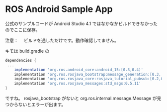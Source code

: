 # ROS Android Sample App

公式のサンプルコードが Android Studio 4.1 ではなかなかビルドできなかったのでここに保存。

注意：
　ビルドを通しただけです。動作確認してません。


キモは build.gradle の
``` build.gradle
dependencies {
 ...
    implementation 'org.ros.android_core:android_15:[0.3,0.4)'
    implementation 'org.ros.rosjava_bootstrap:message_generation:[0.3, 0.4)'
    implementation 'org.ros.rosjava_core:rosjava_tutorial_pubsub:[0.2,0.3)'
    implementation 'org.ros.rosjava_messages:std_msgs:0.5.11'
}
```
ですね。
rosjava_bootstrap がないと org.ros.internal.message.Message が見つからないとエラーが出ます。
